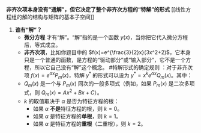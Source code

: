 **非齐次项本身没有“通解”，但它决定了整个非齐次方程的“特解”的形式**
 [[线性方程组的解的结构与矩阵的基本子空间]]
1.  **谁有“解”？**
    *   **微分方程** 才有“解”。“解”指的是一个函数 $y(x)$，当你把它代入微分方程后，等式成立。
    *   **非齐次项**，比如你题目中的 $f(x)=e^{\frac{3}{2}x}(3x^2+2)$，它本身只是一个普通的函数，是方程的“驱动部分”或“输入部分”，它不是一个方程，所以它自己没有“解”这个概念。
#特解形式的确定规则 ：对于非齐次项 $f(x) = e^{\alpha x}P_m(x)$，特解 $y^*$ 的形式可以设为 $y^* = x^k e^{\alpha x} Q_m(x)$。其中：
    *   $Q_m(x)$ 是一个与 $P_m(x)$ 同次的一般多项式（例如，如果 $P_m(x)$ 是二次多项式，则 $Q_m(x) = Ax^2+Bx+C$）。
    *   $k$ 的取值取决于 $\alpha$ 是否为特征方程的根：
        *   如果 $\alpha$ **不是**特征方程的根，则 $k=0$。
        *   如果 $\alpha$ 是特征方程的**单根**，则 $k=1$。
        *   如果 $\alpha$ 是特征方程的**重根**（二重根），则 $k=2$。